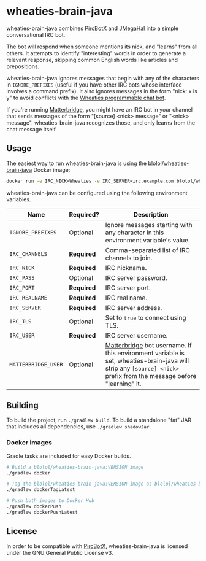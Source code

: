 # wheaties-brain-java

wheaties-brain-java combines [PircBotX](https://github.com/pircbotx/pircbotx) and [JMegaHal](http://www.jibble.org/jmegahal/) into a simple conversational IRC bot.

The bot will respond when someone mentions its nick, and "learns" from all others. It attempts to identify "interesting" words in order to generate a relevant response, skipping common English words like articles and prepositions.

wheaties-brain-java ignores messages that begin with any of the characters in `IGNORE_PREFIXES` (useful if you have other IRC bots whose interface involves a command prefix). It also ignores messages in the form "nick: x is y" to avoid conflicts with the [Wheaties programmable chat bot](https://github.com/blolol/wheaties).

If you're running [Matterbridge](https://github.com/42wim/matterbridge), you might have an IRC bot in your channel that sends messages of the form "[source] &lt;nick&gt; message" or "&lt;nick&gt; message". wheaties-brain-java recognizes those, and only learns from the chat message itself.

## Usage

The easiest way to run wheaties-brain-java is using the [blolol/wheaties-brain-java](https://hub.docker.com/repository/docker/blolol/wheaties-brain-java) Docker image:

```sh
docker run -e IRC_NICK=Wheaties -e IRC_SERVER=irc.example.com blolol/wheaties-brain-java:latest
```

wheaties-brain-java can be configured using the following environment variables.

| Name | Required? | Description |
|------|-----------|-------------|
| `IGNORE_PREFIXES` | Optional | Ignore messages starting with any character in this environment variable's value. |
| `IRC_CHANNELS` | **Required** | Comma-separated list of IRC channels to join. |
| `IRC_NICK` | **Required** | IRC nickname. |
| `IRC_PASS` | Optional | IRC server password. |
| `IRC_PORT` | **Required** | IRC server port. |
| `IRC_REALNAME` | **Required** | IRC real name. |
| `IRC_SERVER` | **Required** | IRC server address. |
| `IRC_TLS` | Optional | Set to `true` to connect using TLS. |
| `IRC_USER` | **Required** | IRC server username. |
| `MATTERBRIDGE_USER` | Optional | [Matterbridge](https://github.com/42wim/matterbridge) bot username. If this environment variable is set, wheaties-brain-java will strip any `[source] <nick>` prefix from the message before "learning" it. |

## Building

To build the project, run `./gradlew build`. To build a standalone "fat" JAR that includes all dependencies, use `./gradlew shadowJar`.

### Docker images

Gradle tasks are included for easy Docker builds.

```sh
# Build a blolol/wheaties-brain-java:VERSION image
./gradlew docker

# Tag the blolol/wheaties-brain-java:VERSION image as blolol/wheaties-brain-java:latest
./gradlew dockerTagLatest

# Push both images to Docker Hub
./gradlew dockerPush
./gradlew dockerPushLatest
```

## License

In order to be compatible with [PircBotX](https://github.com/pircbotx/pircbotx), wheaties-brain-java is licensed under the GNU General Public License v3.
